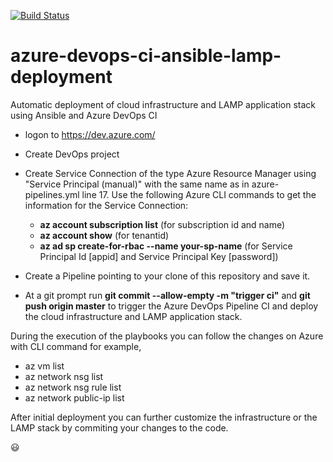 [![Build Status](https://dev.azure.com/doncanton/Ansible%20LAMP/_apis/build/status/Better-Computing-Consulting.azure-devops-ci-ansible-lamp-deployment?branchName=master)](https://dev.azure.com/doncanton/Ansible%20LAMP/_build/latest?definitionId=44&branchName=master)
# azure-devops-ci-ansible-lamp-deployment
Automatic deployment of cloud infrastructure and LAMP application stack using Ansible and Azure DevOps CI

* logon to https://dev.azure.com/

* Create DevOps project

* Create Service Connection of the type Azure Resource Manager using "Service Principal (manual)" with the same name as in azure-pipelines.yml line 17. Use the following Azure CLI commands to get the information for the Service Connection:
   * __az account subscription list__ (for subscription id and name)
   * __az account show__ (for tenantid)
   * __az ad sp create-for-rbac --name your-sp-name__ (for Service Principal Id [appid] and Service Principal Key [password])

* Create a Pipeline pointing to your clone of this repository and save it.

* At a git prompt run __git commit --allow-empty -m "trigger ci"__ and __git push origin master__ to trigger the Azure DevOps Pipeline CI and deploy the cloud infrastructure and LAMP application stack.

During the execution of the playbooks you can follow the changes on Azure with CLI command for example, 
* az vm list
* az network nsg list
* az network nsg rule list
* az network public-ip list


After initial deployment you can further customize the infrastructure or the LAMP stack by commiting your changes to the code.

:smiley:
